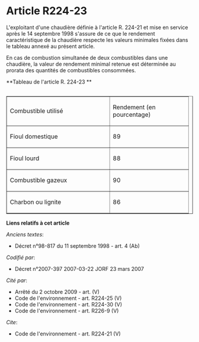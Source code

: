 # Article R224-23

L'exploitant d'une chaudière définie à l'article R. 224-21 et mise en service après le 14 septembre 1998 s'assure de ce que
le rendement caractéristique de la chaudière respecte les valeurs minimales fixées dans le tableau annexé au présent
article. 

En cas de combustion simultanée de deux combustibles dans une chaudière, la valeur de rendement minimal retenue est
déterminée au prorata des quantités de combustibles consommées. 

**Tableau de l'article R. 224-23 **

<table cellspacing="0" border="1" align="left" cellpadding="0" width="605">
    <tbody>
      <tr>
        <td width="261">

Combustible utilisé 

</td>
        <td width="196">

Rendement (en pourcentage) 

</td>
      </tr>
      <tr>
        <td width="261">

Fioul domestique 

</td>
        <td width="196">

89 

</td>
      </tr>
      <tr>
        <td width="261">

Fioul lourd 

</td>
        <td width="196">

88 

</td>
      </tr>
      <tr>
        <td width="261">

Combustible gazeux 

</td>
        <td width="196">

90 

</td>
      </tr>
      <tr>
        <td width="261">

Charbon ou lignite 

</td>
        <td width="196">

86

</td>
      </tr>
    </tbody>
  </table>

**Liens relatifs à cet article**

_Anciens textes_:

  - Décret n°98-817 du 11 septembre 1998 - art. 4 (Ab)

_Codifié par_:

  - Décret n°2007-397 2007-03-22 JORF 23 mars 2007

_Cité par_:

  - Arrêté du 2 octobre 2009 - art. (V)
  - Code de l'environnement - art. R224-25 (V)
  - Code de l'environnement - art. R224-30 (V)
  - Code de l'environnement - art. R226-9 (V)

_Cite_:

  - Code de l'environnement - art. R224-21 (V)
